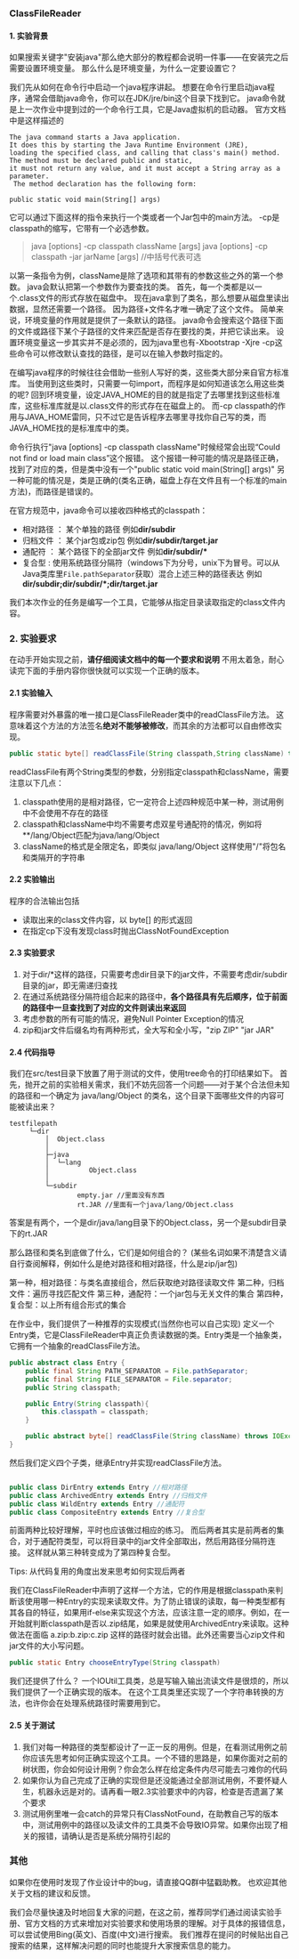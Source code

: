 ### ClassFileReader

#### 1. 实验背景
如果搜索关键字"安装java"那么绝大部分的教程都会说明一件事——在安装完之后需要设置环境变量。
那么什么是环境变量，为什么一定要设置它？

我们先从如何在命令行中启动一个java程序讲起。
想要在命令行里启动java程序，通常会借助java命令，你可以在JDK/jre/bin这个目录下找到它。
java命令就是上一次作业中提到过的一个命令行工具，它是Java虚拟机的启动器。
官方文档中是这样描述的
```
The java command starts a Java application. 
It does this by starting the Java Runtime Environment (JRE), 
loading the specified class, and calling that class's main() method.
The method must be declared public and static, 
it must not return any value, and it must accept a String array as a parameter.
 The method declaration has the following form:

public static void main(String[] args)
```
它可以通过下面这样的指令来执行一个类或者一个Jar包中的main方法。
-cp是classpath的缩写，它带有一个必选参数。 
> java [options] -cp classpath className [args]
> java [options] -cp classpath -jar jarName [args] //中括号代表可选

以第一条指令为例，className是除了选项和其带有的参数这些之外的第一个参数。
java会默认把第一个参数作为要查找的类。
首先，每一个类都是以一个.class文件的形式存放在磁盘中。
现在java拿到了类名，那么想要从磁盘里读出数据，显然还需要一个路径。
因为路径+文件名才唯一确定了这个文件。
简单来说，环境变量的作用就是提供了一条默认的路径。
java命令会搜索这个路径下面的文件或路径下某个子路径的文件来匹配是否存在要找的类，并把它读出来。
设置环境变量这一步其实并不是必须的，因为java里也有-Xbootstrap -Xjre -cp这些命令可以修改默认查找的路径，是可以在输入参数时指定的。

在编写java程序的时候往往会借助一些别人写好的类，这些类大部分来自官方标准库。
当使用到这些类时，只需要一句import，而程序是如何知道该怎么用这些类的呢?
回到环境变量，设定JAVA_HOME的目的就是指定了去哪里找到这些标准库，这些标准库就是以.class文件的形式存在在磁盘上的。
而-cp classpath的作用与JAVA_HOME雷同，只不过它是告诉程序去哪里寻找你自己写的类，而JAVA_HOME找的是标准库中的类。

命令行执行"java [options] -cp classpath className"时候经常会出现“Could not find or load main class”这个报错。
这个报错一种可能的情况是路径正确，找到了对应的类，但是类中没有一个"public static void main(String[] args)"
另一种可能的情况是，类是正确的(类名正确，磁盘上存在文件且有一个标准的main方法)，而路径是错误的。

在官方规范中，java命令可以接收四种格式的classpath：
- 相对路径 ： 某个单独的路径 例如**dir/subdir**
- 归档文件 ： 某个jar包或zip包 例如**dir/subdir/target.jar**
- 通配符   ： 某个路径下的全部jar文件 例如**dir/subdir/\***
- 复合型  : 使用系统路径分隔符（windows下为分号，unix下为冒号。可以从Java类库里`File.pathSeparator`获取）混合上述三种的路径表达 例如**dir/subdir;dir/subdir/*;dir/target.jar**

我们本次作业的任务是编写一个工具，它能够从指定目录读取指定的class文件内容。

### 2. 实验要求

在动手开始实现之前，**请仔细阅读文档中的每一个要求和说明**
不用太着急，耐心读完下面的手册内容你很快就可以实现一个正确的版本。

#### 2.1 实验输入
程序需要对外暴露的唯一接口是ClassFileReader类中的readClassFile方法。
这意味着这个方法的方法签名**绝对不能够被修改**，而其余的方法都可以自由修改实现。
```java
public static byte[] readClassFile(String classpath,String className) throws ClassNotFoundException
```

readClassFile有两个String类型的参数，分别指定classpath和className，需要注意以下几点：
1. classpath使用的是相对路径，它一定符合上述四种规范中某一种，测试用例中不会使用不存在的路径
2. classpath和className中均不需要考虑双星号通配符的情况，例如将\*\*/lang/Object匹配为java/lang/Object
3. className的格式是全限定名，即类似 java/lang/Object 这样使用"/"将包名和类隔开的字符串

#### 2.2 实验输出
程序的合法输出包括
- 读取出来的class文件内容，以 byte[] 的形式返回
- 在指定cp下没有发现class时抛出ClassNotFoundException

#### 2.3 实验要求
1. 对于dir/*这样的路径，只需要考虑dir目录下的jar文件，不需要考虑dir/subdir目录的jar，即无需递归查找
2. 在通过系统路径分隔符组合起来的路径中，**各个路径具有先后顺序，位于前面的路径中一旦查找到了对应的文件则读出来返回**
3. 考虑参数的所有可能的情况，避免Null Pointer Exception的情况
4. zip和jar文件后缀名均有两种形式，全大写和全小写，"zip ZIP" "jar JAR"

#### 2.4 代码指导
我们在src/test目录下放置了用于测试的文件，使用tree命令的打印结果如下。
首先，抛开之前的实验相关需求，我们不妨先回答一个问题——对于某个合法但未知的路径和一个确定为 java/lang/Object 的类名，这个目录下面哪些文件的内容可能被读出来？
```
testfilepath
     └─dir
         │  Object.class
         │  
         ├─java
         │  └─lang
         │          Object.class
         │          
         └─subdir
                 empty.jar //里面没有东西
                 rt.JAR //里面有一个java/lang/Object.class
```
答案是有两个，一个是dir/java/lang目录下的Object.class，另一个是subdir目录下的rt.JAR

那么路径和类名到底做了什么，它们是如何组合的？
(某些名词如果不清楚含义请自行查阅解释，例如什么是绝对路径和相对路径，什么是zip/jar包)

第一种，相对路径：与类名直接组合，然后获取绝对路径读取文件
第二种，归档文件：遍历寻找匹配文件
第三种，通配符：一个jar包与无关文件的集合
第四种，复合型：以上所有组合形式的集合

在作业中，我们提供了一种推荐的实现模式(当然你也可以自己实现)
定义一个Entry类，它是ClassFileReader中真正负责读数据的类。Entry类是一个抽象类，它拥有一个抽象的readClassFile方法。
``` java
public abstract class Entry {
    public final String PATH_SEPARATOR = File.pathSeparator;
    public final String FILE_SEPARATOR = File.separator;
    public String classpath;

    public Entry(String classpath){
        this.classpath = classpath;
    }

    public abstract byte[] readClassFile(String className) throws IOException;
}
```
然后我们定义四个子类，继承Entry并实现readClassFile方法。
```java

public class DirEntry extends Entry //相对路径
public class ArchivedEntry extends Entry //归档文件
public class WildEntry extends Entry //通配符
public class CompositeEntry extends Entry //复合型
```

前面两种比较好理解，平时也应该做过相应的练习。
而后两者其实是前两者的集合，对于通配符类型，可以将目录中的jar文件全部取出，然后用路径分隔符连接。
这样就从第三种转变成为了第四种复合型。

Tips: 从代码复用的角度出发来思考如何实现后两者

我们在ClassFileReader中声明了这样一个方法，它的作用是根据classpath来判断该使用哪一种Entry的实现来读取文件。为了防止错误的读取，每一种类型都有其各自的特征，如果用if-else来实现这个方法，应该注意一定的顺序。例如，在一开始就判断classpath是否以.zip结尾，如果是就使用ArchivedEntry来读取。这种做法在面临 a.zip:b.zip:c.zip 这样的路径时就会出错。此外还需要当心zip文件和jar文件的大小写问题。
```java
public static Entry chooseEntryType(String classpath) 
```

我们还提供了什么？
一个IOUtil工具类，总是写输入输出流读文件是很烦的，所以我们提供了一个正确实现的版本。
在这个工具类里还实现了一个字符串转换的方法，也许你会在处理系统路径时需要用到它。

#### 2.5 关于测试
1. 我们对每一种路径的类型都设计了一正一反的用例。但是，在看测试用例之前你应该先思考如何正确实现这个工具。一个不错的思路是，如果你面对之前的树状图，你会如何设计用例？你会怎么样在给定条件内尽可能去刁难你的代码
2. 如果你认为自己完成了正确的实现但是还没能通过全部测试用例，不要怀疑人生，机器永远是对的。请再看一眼2.3实验要求中的内容，检查是否遗漏了某个要求
3. 测试用例里唯一会catch的异常只有ClassNotFound，在助教自己写的版本中，测试用例中的路径以及读文件的工具类不会导致IO异常。如果你出现了相关的报错，请确认是否是系统分隔符引起的

### 其他
如果你在使用时发现了作业设计中的bug，请直接QQ群中猛戳助教。
也欢迎其他关于文档的建议和反馈。

我们会尽量快速及时地回复大家的问题，在这之前，推荐同学们通过阅读实验手册、官方文档的方式来增加对实验要求和使用场景的理解。对于具体的报错信息，可以尝试使用Bing(英文)、百度(中文)进行搜索。
我们推荐在提问的时候贴出自己搜索的结果，这样解决问题的同时也能提升大家搜索信息的能力。